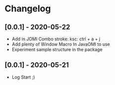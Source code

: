 # Changelog
## [0.0.1] - 2020-05-22
- Add in JOMI Combo stroke: ksc: ctrl + a + j
- Add plenty of Window Macro In JavaOMI to use
- Experiment sample structure in the package

## [0.0.1] - 2020-05-21
- Log Start ;)

